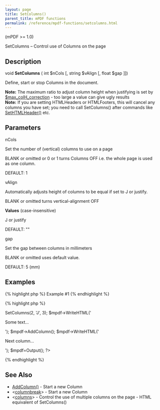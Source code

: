 ```yaml
---
layout: page
title: SetColumns()
parent_title: mPDF functions
permalink: /reference/mpdf-functions/setcolumns.html
---
```


<div id="bpmbook" class="bpmbook" style="direction:ltr;">
<div class="topic_user_field">
<div id="U0">
<p>(mPDF &gt;= 1.0)</p>
<p>SetColumns – Control use of Columns on the page</p>
<h2>Description</h2>

<div class="alert alert-info" role="alert">void <b>SetColumns</b> ( int <span class="parameter">$nCols</span> [, string <span class="parameter">$vAlign</span> [, float <span class="parameter">$gap</span> ]])</div>
<p>Define, start or stop Columns in the document.</p>

<div class="alert alert-info" role="alert"><b>Note:</b> The maximum ratio to adjust column height when justifying is set by <a href="{{ "/reference/mpdf-variables/max-colh-correction.html" | prepend: site.baseurl }}">$max_colH_correction</a> - too large a value can give ugly results</div>

<div class="alert alert-info" role="alert"><b>Note:</b> If you are setting HTMLHeaders or HTMLFooters, this will cancel any columns you have set; you need to call SetColumns() after commands like <a href="{{ "/reference/mpdf-functions/sethtmlheader.html" | prepend: site.baseurl }}">SetHTMLHeader()</a> etc.</div>
<h2>Parameters</h2>
<p class="manual_param_dt"><span class="parameter">nCols</span></p>
<p class="manual_param_dd">Set the number of (vertical) columns to use on a page

<span class="smallblock">BLANK</span>&nbsp;or omitted or 0 or 1 turns Columns OFF i.e. the whole page is used as one column.

<span class="smallblock">DEFAULT</span>: 1</p>
<p class="manual_param_dt"><span class="parameter">vAlign</span></p>
<p class="manual_param_dd">Automatically adjusts height of columns to be equal if set to J or justify.

<span class="smallblock">BLANK</span>&nbsp;or omitted turns vertical-alignment OFF</p>
<p class="manual_param_dd"><b>Values</b> (case-insensitive)

J or justify

<span class="smallblock">DEFAULT</span>: ""</p>
<p class="manual_param_dt"><span class="parameter">gap</span></p>
<p class="manual_param_dd">Set the gap between columns in millimeters

<span class="smallblock">BLANK</span>&nbsp;or omitted uses default value.

<span class="smallblock">DEFAULT</span>: 5 (mm)</p>
<h2>Examples</h2>

{% highlight php %}
Example #1
{% endhighlight %}

{% highlight php %}
<?php

<?php

$mpdf=new mPDF();

$mPDF->SetColumns(2, 'J', 3);

$mpdf->WriteHTML('<p>Some text...</p>');

$mpdf->AddColumn();

$mpdf->WriteHTML('<p>Next column...</p>');

$mpdf=Output();

?>
{% endhighlight %}

<h2>See Also</h2>
<ul>
<li class="manual_boxlist"><a href="{{ "/reference/mpdf-functions/addcolumn.html" | prepend: site.baseurl }}">AddColumn()</a> - Start a new Column</li>
<li class="manual_boxlist">&lt;<a href="{{ "/reference/html-control-tags/columnbreak.html" | prepend: site.baseurl }}">columnbreak</a>&gt; - Start a new Column</li>
<li class="manual_boxlist">&lt;<a href="{{ "/reference/html-control-tags/columns.html" | prepend: site.baseurl }}">columns</a>&gt; - Control the use of multiple columns on the page - HTML equivalent of SetColumns()

</li>
</ul>
</div>
</div>

